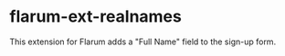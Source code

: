 flarum-ext-realnames
====================

This extension for Flarum adds a "Full Name" field to the sign-up form.
